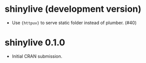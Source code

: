 # shinylive (development version)

* Use `{httpuv}` to serve static folder instead of plumber. (#40)

# shinylive 0.1.0

* Initial CRAN submission.
